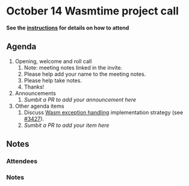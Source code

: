 # October 14 Wasmtime project call

**See the [instructions](../README.md) for details on how to attend**

## Agenda
1. Opening, welcome and roll call
    1. Note: meeting notes linked in the invite.
    1. Please help add your name to the meeting notes.
    1. Please help take notes.
    1. Thanks!
1. Announcements
    1. _Sumbit a PR to add your announcement here_
1. Other agenda items
    1. Discuss [Wasm exception handling](https://github.com/WebAssembly/exception-handling)
       implementation strategy (see
       [#3427](https://github.com/bytecodealliance/wasmtime/issues/3427)).
    1. _Sumbit a PR to add your item here_

## Notes

### Attendees

### Notes
